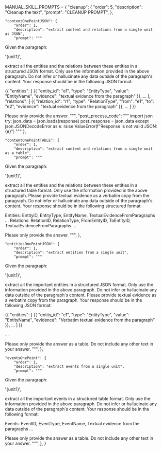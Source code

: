 MANUAL_SKILL_PROMPTS = {
    "cleanup": {
        "order": 5,
        "description": "Cleanup the text",
        "prompt": "CLEANUP PROMPT",
    },


    "contentOnePointJSON": {
        "order": 1,
        "description": "extract content and relations from a single unit as JSON",
        "prompt": """
Given the paragraph:

'{unit1}',

extract all the entities and the relations between these entities in a structured JSON format.
Only use the information provided in the above paragraph.
Do not infer or hallucinate any data outside of the paragraph's content.
Your response should be in the following JSON format:

{{ "entities": [ {{ "entity_id": "e1", "type": "EntityType", "value": "EntityName", "evidence": "textual evidence from the paragraph" }}, ... ],
   "relations": [ {{ "relation_id": "r1", "type": "RelationType", "from": "e1", "to": "e2", "evidence": "textual evidence from the paragraph" }}, ... ] }}

Please only provide the answer.
""",
        "post_process_code": """
import json
try:
    json_data = json.loads(response)
    post_response = json_data
except json.JSONDecodeError as e:
    raise ValueError(f"Response is not valid JSON: {e}")
"""
    },


    "contentOnePointTABLE": {
        "order": 1,
        "description": "extract content and relations from a single unit as a table",
        "prompt": """
Given the paragraph:

'{unit1}',

extract all the entities and the relations between these entities in a structured table format.
Only use the information provided in the above paragraph.
Please provide textual evidence as a verbatim copy from the paragraph.
Do not infer or hallucinate any data outside of the paragraph's content.
Your response should be in the following structured format:

Entities:
EntityID, EntityType, EntityName, TextualEvidenceFromParagraphs
...
Relations:
RelationID, RelationType, FromEntityID, ToEntityID, TextualEvidenceFromParagraphs
...

Please only provide the answer.
""",
    },
        

    "entitiesOnePointJSON": {
        "order": 1,
        "description": "extract entities from a single unit",
        "prompt": """
Given the paragraph:

'{unit1}',

extract all the important entities in a structured JSON format.
Only use the information provided in the above paragraph.
Do not infer or hallucinate any data outside of the paragraph's content.
Please provide textual evidence as a verbatim copy from the paragraph.
Your response should be in the following JSON format:

{{ "entities": [ {{ "entity_id": "e1", "type": "EntityType", "value": "EntityName", "evidence": "Verbatim textual evidence from the paragraph" }}, ... ] }}

...

Please only provide the answer as a table. Do not include any other text in your answer.
""",
    },
                
        
    "eventsOnePoint": {
        "order": 1,
        "description": "extract events from a single unit",
        "prompt": """
Given the paragraph:

'{unit1}',

extract all the important events in a structured table format.
Only use the information provided in the above paragraph.
Do not infer or hallucinate any data outside of the paragraph's content.
Your response should be in the following format:

Events:
EventID, EventType, EventName, Textual evidence from the paragraphs
...

Please only provide the answer as a table. Do not include any other text in your answer.
""",
    },
}